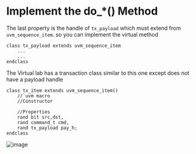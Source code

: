 # Implement the do_*() Method

The last property is the handle of `tx_payload` which must extend from `uvm_sequence_item`. so you can implement the virtual method 

```
class tx_payload extends uvm_sequence_item
    ...
    ...
endclass
```

The Virtual lab has a transaction class similar to this one except does not have a payload handle

```
class tx_item extends uvm_sequence_item()
    //`uvm macro
    //Constructor

    //Properties
    rand bit src,dst,
    rand command_t cmd,
    rand tx_payload pay_h; 
endclass
```

![image](https://user-images.githubusercontent.com/81433387/183269880-046a2b0c-dc5f-498f-8fe9-fb6ca7cf6323.png)
